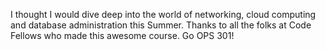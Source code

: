 I thought I would dive deep into the world of networking, cloud computing and database administration this Summer.
Thanks to all the folks at Code Fellows who made this awesome course. Go OPS 301!
